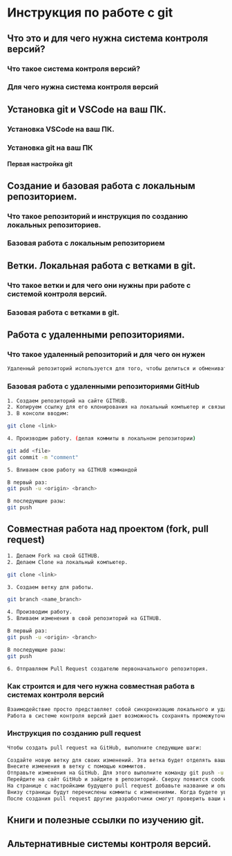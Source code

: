 # Инструкция по работе с git

## Что это и для чего нужна система контроля версий?

### Что такое система контроля версий?

### Для чего нужна система контроля версий

## Установка git и VSCode на ваш ПК.

### Установка VSCode на ваш ПК.

### Установка git на ваш ПК

#### Первая настройка git

## Создание и базовая работа с локальным репозиторием.

### Что такое репозиторий и инструкция по созданию локальных репозиториев.

### Базовая работа с локальным репозиторием

## Ветки. Локальная работа с ветками в git.

### Что такое ветки и для чего они нужны при работе с системой контроля версий.

### Базовая работа с ветками в git.

## Работа с удаленными репозиториями.

### Что такое удаленный репозиторий и для чего он нужен
```sh
Удаленный репозиторий используется для того, чтобы делиться и обмениваться кодом между разработчиками в рамках сети. Его также можно использовать, если вы разрабатываете проект на нескольких устройствах.
```
### Базовая работа с удаленными репозиториями GitHub
```sh
1. Создаем репозиторий на сайте GITHUB.
2. Копируем ссылку для его клонирования на локальный компьютер и связываем локальный и удаленный репозитории.
3. В консоли вводим:

git clone <link>

4. Производим работу. (делая коммиты в локальном репозитории)

git add <file>
git commit -m "comment"

5. Вливаем свою работу на GITHUB коммандой

В первый раз:
git push -u <origin> <branch>

В последующие разы:
git push
```
## Совместная работа над проектом (fork, pull request)
```sh
1. Делаем Fork на свой GITHUB.
2. Делаем Clone на локальный компьютер.

git clone <link>

3. Создаем ветку для работы.

git branch <name_branch>

4. Производим работу.
5. Вливаем изменения в свой репозиторий на GITHUB. 

В первый раз:
git push -u <origin> <branch>

В последующие разы:
git push

6. Отправляем Pull Request создателю первоначального репозитория.
```
### Как строится и для чего нужна совместная работа в системах контроля версий
```sh
Взаимодействие просто представляет собой синхронизацию локального и удаленного репозиториев. Копирование данных из локального репозитория в удаленный в данной системе контроля версий осуществляется командой push, а обратный процесс – командой pull. Любые изменения в документе и его новые версии сохраняются в локальном репозитории. Набор всех сохраненных версий называют «деревом» проекта, и оно находится в репозитории.
Работа в системе контроля версий дает возможность сохранять промежуточные варианты проекта, плюс это еще и помогает справляться с проблемами в случае их возникновения. Когда, например, несколько программистов, работающих над одной опцией, одновременно сбросят в репозиторий созданные версии, то система в автоматическом режиме займется устранением конфликта.
```
### Инструкция по созданию pull request
```sh
Чтобы создать pull request на GitHub, выполните следующие шаги:

Создайте новую ветку для своих изменений. Эта ветка будет отделять ваши модификации от основной ветки до тех пор, пока они не будут готовы к слиянию. 
Внесите изменения в ветку с помощью коммитов. 
Отправьте изменения на GitHub. Для этого выполните команду git push -u origin branchname. 
Перейдите на сайт GitHub и зайдите в репозиторий. Сверху появится сообщение, в котором вам предложат создать pull request. Можно нажать кнопку «Compare & pull request» в этом сообщении или создать pull request вручную на странице со списком pull requests с помощью кнопки «New pull request». 
На странице с настройками будущего pull request добавьте название и опишите изменения, выберите ветку, в которую хотите внести изменения (по умолчанию выбирается ветка, из которой создавали текущую ветку с изменениями). Также можете добавить ревьюеров для проверки изменений и тестирования. 
Внизу страницы будут перечислены коммиты с изменениями. Когда будете уверены, что заполнили необходимые поля и выбрали подходящие настройки, нажмите кнопку «Create pull request». 
После создания pull request другие разработчики смогут проверить ваши изменения и предоставить обратную связь. 
```
## Книги и полезные ссылки по изучению git.

## Альтернативные системы контроля версий.
